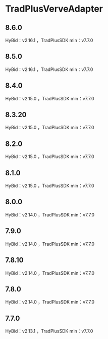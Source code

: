 # TradPlusVerveAdapter

## 8.6.0

HyBid：v2.16.1 ，TradPlusSDK min：v7.7.0

## 8.5.0

HyBid：v2.16.1 ，TradPlusSDK min：v7.7.0

## 8.4.0

HyBid：v2.15.0 ，TradPlusSDK min：v7.7.0

## 8.3.20

HyBid：v2.15.0 ，TradPlusSDK min：v7.7.0

## 8.2.0

HyBid：v2.15.0 ，TradPlusSDK min：v7.7.0

## 8.1.0

HyBid：v2.15.0 ，TradPlusSDK min：v7.7.0

## 8.0.0

HyBid：v2.14.0 ，TradPlusSDK min：v7.7.0

## 7.9.0

HyBid：v2.14.0 ，TradPlusSDK min：v7.7.0

## 7.8.10

HyBid：v2.14.0 ，TradPlusSDK min：v7.7.0

## 7.8.0

HyBid：v2.14.0 ，TradPlusSDK min：v7.7.0

## 7.7.0

HyBid：v2.13.1 ，TradPlusSDK min：v7.7.0